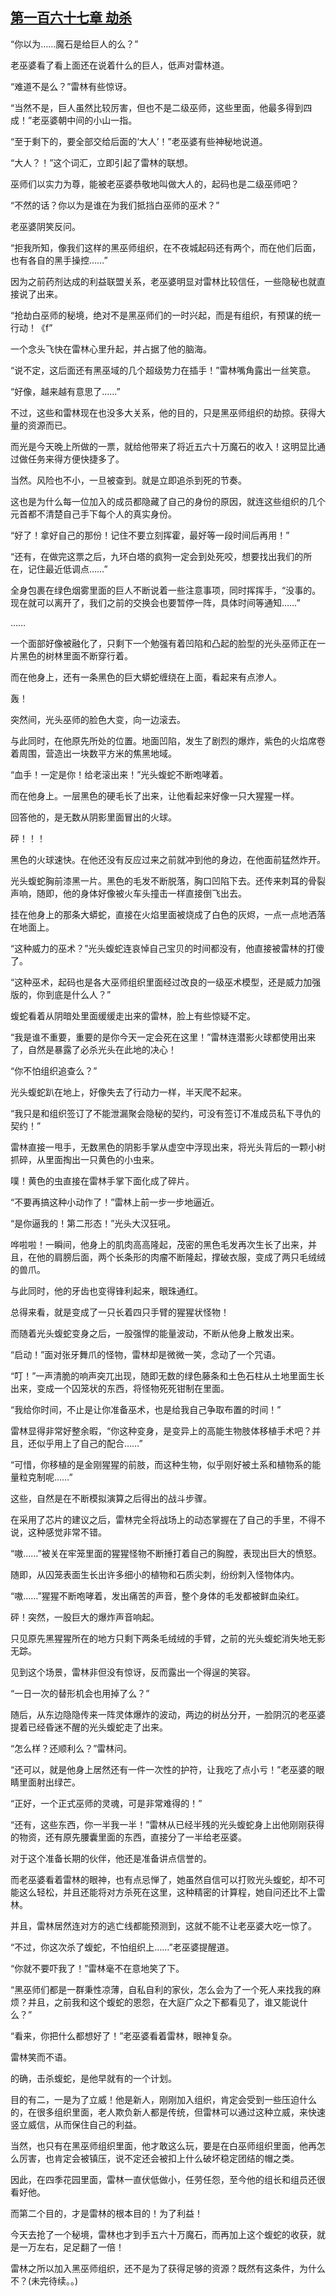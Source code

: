 ## [第一百六十七章 劫杀](https://www.xxbiquge.com/11_11222/8794783.html)


  “你以为……魔石是给巨人的么？”

  老巫婆看了看上面还在说着什么的巨人，低声对雷林道。

  “难道不是么？”雷林有些惊讶。

  “当然不是，巨人虽然比较厉害，但也不是二级巫师，这些里面，他最多得到四成！”老巫婆朝中间的小山一指。

  “至于剩下的，要全部交给后面的‘大人’！”老巫婆有些神秘地说道。

  “大人？！”这个词汇，立即引起了雷林的联想。

  巫师们以实力为尊，能被老巫婆恭敬地叫做大人的，起码也是二级巫师吧？

  “不然的话？你以为是谁在为我们抵挡白巫师的巫术？”

  老巫婆阴笑反问。

  “拒我所知，像我们这样的黑巫师组织，在不夜城起码还有两个，而在他们后面，也有各自的黑手操控……”

  因为之前药剂达成的利益联盟关系，老巫婆明显对雷林比较信任，一些隐秘也就直接说了出来。

  “抢劫白巫师的秘境，绝对不是黑巫师们的一时兴起，而是有组织，有预谋的统一行动！《f”

  一个念头飞快在雷林心里升起，并占据了他的脑海。

  “说不定，这后面还有黑巫域的几个超级势力在插手！”雷林嘴角露出一丝笑意。

  “好像，越来越有意思了……”

  不过，这些和雷林现在也没多大关系，他的目的，只是黑巫师组织的劫掠。获得大量的资源而已。

  而光是今天晚上所做的一票，就给他带来了将近五六十万魔石的收入！这明显比通过做任务来得方便快捷多了。

  当然。风险也不小，一旦被查到。就是立即追杀到死的节奏。

  这也是为什么每一位加入的成员都隐藏了自己的身份的原因，就连这些组织的几个元首都不清楚自己手下每个人的真实身份。

  “好了！拿好自己的那份！记住不要立刻挥霍，最好等一段时间后再用！”

  “还有，在做完这票之后，九环白塔的疯狗一定会到处死咬，想要找出我们的所在，记住最近低调点……”

  全身包裹在绿色烟雾里面的巨人不断说着一些注意事项，同时挥挥手，“没事的。现在就可以离开了，我们之前的交换会也要暂停一阵，具体时间等通知……”

  ……

  一个面部好像被融化了，只剩下一个勉强有着凹陷和凸起的脸型的光头巫师正在一片黑色的树林里面不断穿行着。

  而在他身上，还有一条黑色的巨大蟒蛇缠绕在上面，看起来有点渗人。

  轰！

  突然间，光头巫师的脸色大变，向一边滚去。

  与此同时，在他原先所处的位置。地面凹陷，发生了剧烈的爆炸，紫色的火焰席卷着周围，营造出一块数平方米的焦黑地域。

  “血手！一定是你！给老滚出来！”光头蝮蛇不断咆哮着。

  而在他身上。一层黑色的硬毛长了出来，让他看起来好像一只大猩猩一样。

  回答他的，是无数从阴影里面冒出的火球。

  砰！！！

  黑色的火球速快。在他还没有反应过来之前就冲到他的身边，在他面前猛然炸开。

  光头蝮蛇胸前漆黑一片。黑色的毛发不断脱落，胸口凹陷下去。还传来刺耳的骨裂声响，随即，他的身体好像被火车头撞击一样直接倒飞出去。

  挂在他身上的那条大蟒蛇，直接在火焰里面被烧成了白色的灰烬，一点一点地洒落在地面上。

  “这种威力的巫术？”光头蝮蛇连哀悼自己宝贝的时间都没有，他直接被雷林的打傻了。

  “这种巫术，起码也是各大巫师组织里面经过改良的一级巫术模型，还是威力加强版的，你到底是什么人？”

  蝮蛇看着从阴暗处里面缓缓走出来的雷林，脸上有些惊疑不定。

  “我是谁不重要，重要的是你今天一定会死在这里！”雷林连潜影火球都使用出来了，自然是暴露了必杀光头在此地的决心！

  “你不怕组织追查么？”

  光头蝮蛇趴在地上，好像失去了行动力一样，半天爬不起来。

  “我只是和组织签订了不能泄漏聚会隐秘的契约，可没有签订不准成员私下寻仇的契约！”

  雷林直接一甩手，无数黑色的阴影手掌从虚空中浮现出来，将光头背后的一颗小树抓碎，从里面掏出一只黄色的小虫来。

  噗！黄色的虫直接在雷林手掌下面化成了碎片。

  “不要再搞这种小动作了！”雷林上前一步一步地逼近。

  “是你逼我的！第二形态！”光头大汉狂吼。

  哗啦啦！一瞬间，他身上的肌肉高高隆起，茂密的黑色毛发再次生长了出来，并且，在他的肩膀后面，两个长条形的肉瘤不断隆起，撑破衣服，变成了两只毛绒绒的兽爪。

  与此同时，他的牙齿也变得锋利起来，眼珠通红。

  总得来看，就是变成了一只长着四只手臂的猩猩状怪物！

  而随着光头蝮蛇变身之后，一股强悍的能量波动，不断从他身上散发出来。

  “启动！”面对张牙舞爪的怪物，雷林却是微微一笑，念动了一个咒语。

  “叮！”一声清脆的响声突兀出现，随即无数的绿色藤条和土色石柱从土地里面生长出来，变成一个囚笼状的东西，将怪物死死钳制在里面。

  “我给你时间，不止是让你准备巫术，也是给我自己争取布置的时间！”

  雷林显得非常好整余暇，“你这种变身，是变异上的高能生物肢体移植手术吧？并且，还似乎用上了自己的配合……”

  “可惜，你移植的是金刚猩猩的前肢，而这种生物，似乎刚好被土系和植物系的能量粒克制呢……”

  这些，自然是在不断模拟演算之后得出的战斗步骤。

  在采用了芯片的建议之后，雷林完全将战场上的动态掌握在了自己的手里，不得不说，这种感觉非常不错。

  “嗷……”被关在牢笼里面的猩猩怪物不断捶打着自己的胸膛，表现出巨大的愤怒。

  随即，从囚笼表面生长出许多细小的植物和石质尖刺，纷纷刺入怪物体内。

  “嗷……”猩猩不断咆哮着，发出痛苦的声音，整个身体的毛发都被鲜血染红。

  砰！突然，一股巨大的爆炸声音响起。

  只见原先黑猩猩所在的地方只剩下两条毛绒绒的手臂，之前的光头蝮蛇消失地无影无踪。

  见到这个场景，雷林非但没有惊讶，反而露出一个得逞的笑容。

  “一日一次的替形机会也用掉了么？”

  随后，从东边隐隐传来一阵灵体爆炸的波动，两边的树丛分开，一脸阴沉的老巫婆提着已经昏迷不醒的光头蝮蛇走了出来。

  “怎么样？还顺利么？”雷林问。

  “还可以，就是他身上居然还有一件一次性的护符，让我吃了点小亏！”老巫婆的眼睛里面射出绿芒。

  “正好，一个正式巫师的灵魂，可是非常难得的！”

  “还有，这些东西，你一半我一半！”雷林从已经半残的光头蝮蛇身上出他刚刚获得的物资，还有原先腰囊里面的东西，直接分了一半给老巫婆。

  对于这个准备长期的伙伴，他还是准备讲点信誉的。

  而老巫婆看着雷林的眼神，也有点忌惮了，她虽然自信可以打败光头蝮蛇，却不可能这么轻松，并且还能将对方杀死在这里，这种精密的计算程，她自问还比不上雷林。

  并且，雷林居然连对方的逃亡线都能预测到，这就不能不让老巫婆大吃一惊了。

  “不过，你这次杀了蝮蛇，不怕组织上……”老巫婆提醒道。

  “你就不要吓我了！”雷林毫不在意地笑了下。

  “黑巫师们都是一群秉性凉薄，自私自利的家伙，怎么会为了一个死人来找我的麻烦？并且，之前我和这个蝮蛇的恩怨，在大庭广众之下都看见了，谁又能说什么？”

  “看来，你把什么都想好了！”老巫婆看着雷林，眼神复杂。

  雷林笑而不语。

  的确，击杀蝮蛇，是他早就有的一个计划。

  目的有二，一是为了立威！他是新人，刚刚加入组织，肯定会受到一些压迫什么的，在很多组织里面，老人欺负新人都是传统，但雷林可以通过这种立威，来快速竖立威信，从而保住自己的利益。

  当然，也只有在黑巫师组织里面，他才敢这么玩，要是在白巫师组织里面，他再怎么厉害，也肯定会被镇压，说不定还会被扣上什么破坏稳定团结的帽之类。

  因此，在四季花园里面，雷林一直伏低做小，任劳任怨，至今他的组长和组员还很看好他。

  而第二个目的，才是雷林的根本目的！为了利益！

  今天去抢了一个秘境，雷林也才到手五六十万魔石，而再加上这个蝮蛇的收获，就是一万左右，足足翻了一倍！

  雷林之所以加入黑巫师组织，还不是为了获得足够的资源？既然有这条件，为什么不？(未完待续。。)
